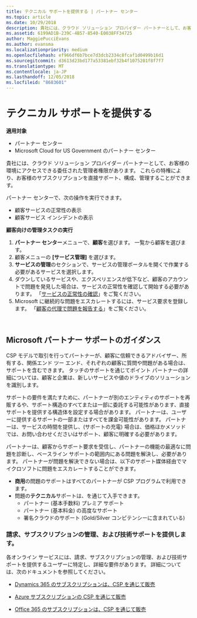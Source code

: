 ```yaml
---
title: テクニカル サポートを提供する | パートナー センター
ms.topic: article
ms.date: 10/29/2018
description: 貴社には、クラウド ソリューション プロバイダー パートナーとして、お客様の環境にアクセスできる委任された管理者権限があります。
ms.assetid: 6199AD1B-239C-4B57-8540-E0038FF34725
author: MaggiePucciEvans
ms.author: evansma
ms.localizationpriority: medium
ms.openlocfilehash: ef966df6b7bce7d3dcb2334c8fcaf1d0499b16d1
ms.sourcegitcommit: d3613d23bd177a53381ebf32b4f1075201f8f7f7
ms.translationtype: MT
ms.contentlocale: ja-JP
ms.lasthandoff: 12/05/2018
ms.locfileid: "8683601"
---
```

# <a name="provide-technical-support"></a>テクニカル サポートを提供する

**適用対象**

-  パートナー センター
-  Microsoft Cloud for US Government のパートナー センター


貴社には、クラウド ソリューション プロバイダー パートナーとして、お客様の環境にアクセスできる委任された管理者権限があります。 これらの特権により、お客様のサブスクリプションを直接サポート、構成、管理することができます。

パートナー センターで、次の操作を実行できます。

-   顧客サービスの正常性の表示
-   顧客サービス インシデントの表示

**顧客向けの管理タスクの実行**

1.  **パートナー センター**メニューで、**顧客**を選びます。 一覧から顧客を選びます。
2.  顧客メニューの **[サービス管理]** を選びます。
3.  **サービスの管理**のセクションで、サービスの管理ポータルを開くで作業する必要があるサービスを選択します。
4.  ダウンしているサービスや、エクスペリエンスが低下など、顧客のアカウントで問題を発見した場合は、サービスの正常性を確認して開始する必要があります。 「[サービスの正常性の確認](check-service-health.md)」をご覧ください。
5.  Microsoft に継続的な問題をエスカレートするには、サービス要求を登録します。 「[顧客の代理で問題を報告する](report-problems-on-behalf-of-a-customer.md)」をご覧ください。

 
## <a name="microsoft-partner-support-guidance"></a>Microsoft パートナー サポートのガイダンス

CSP モデルで取引を行ってパートナーが、顧客に信頼できるアドバイザー、所有する、関係エンド ツー エンド、それぞれの顧客に質問や問題がある場合は、サポートを含むできます。 タッチのサポートを通じてポイント パートナーの詳細については、顧客と企業は、新しいサービスや値のドライブのソリューションを識別します。

サポートの要件を満たすために、パートナーが別のエンティティのサポートを再販するや、サポート構造のすべてまたは一部に委託する可能性があります、直接サポートを提供する構造体を設定する場合があります。  パートナーは、ユーザーに提供するサポートの一部またはすべてを課金可能性があります。 パートナーは、サービスの時間を提供し、(サポートの充電) 場合は、価格ほかメソッドでは、お問い合わせくださいはサポート、顧客に明確する必要があります。 

パートナーは、顧客からサポート要求を受信し、パートナーの機能の最適なに問題を診断し、ベースライン サポートの範囲内にある問題を解決し、必要があります。 パートナーが問題を解決できない場合は、以下のサポート媒体経由でマイクロソフトに問題をエスカレートすることができます。

- **商用**の問題のサポートはすべてのパートナーが CSP プログラムで利用できます。
-   問題の**テクニカル**サポートは、を通じて入手できます。
    -   パートナー (基本手数料) プレミア サポート
    -   パートナー (基本料金) の高度なサポート
    -   署名クラウドのサポート (Gold/Silver コンピテンシーに含まれている)

### <a name="providing-billing-subscription-management-and-technical-support"></a>請求、サブスクリプションの管理、および技術サポートを提供します。 

各オンライン サービスには、請求、サブスクリプションの管理、および技術サポートを提供するユーザーに特定し、詳細な要件があります。 詳細については、次のドキュメントを参照してください。

-   [Dynamics 365 のサブスクリプションは、CSP を通じて販売](https://www.microsoftpartnercommunity.com/t5/CSP/Microsoft-Partner-Support-Guidance/m-p/5262#M30)

-   [Azure サブスクリプションの CSP を通じて販売](https://www.microsoftpartnercommunity.com/t5/CSP/Microsoft-Partner-Support-Guidance/m-p/5263#M31)

-   [Office 365 のサブスクリプションは、CSP を通じて販売](https://www.microsoftpartnercommunity.com/t5/CSP/Microsoft-Partner-Support-Guidance/m-p/5264#M32)
 



